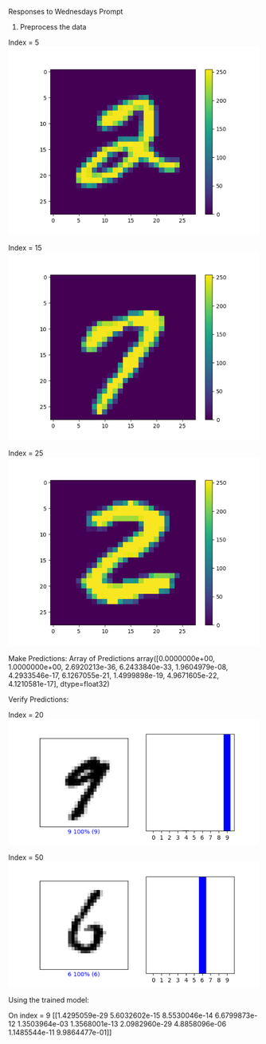 Responses to Wednesdays Prompt

1) Preprocess the data 

Index = 5 
![img.png](img.png)

Index = 15
![img_1.png](img_1.png)

Index = 25
![img_2.png](img_2.png)

Make Predictions:
Array of Predictions
array([0.0000000e+00, 1.0000000e+00, 2.6920213e-36, 6.2433840e-33,
1.9604979e-08, 4.2933546e-17, 6.1267055e-21, 1.4999898e-19,
4.9671605e-22, 4.1210581e-17], dtype=float32)

Verify Predictions:

Index = 20
![img_3.png](img_3.png)

Index = 50
![img_4.png](img_4.png)

Using the trained model:

On index = 9
[[1.4295059e-29 5.6032602e-15 8.5530046e-14 6.6799873e-12 1.3503964e-03
1.3568001e-13 2.0982960e-29 4.8858096e-06 1.1485544e-11 9.9864477e-01]]



